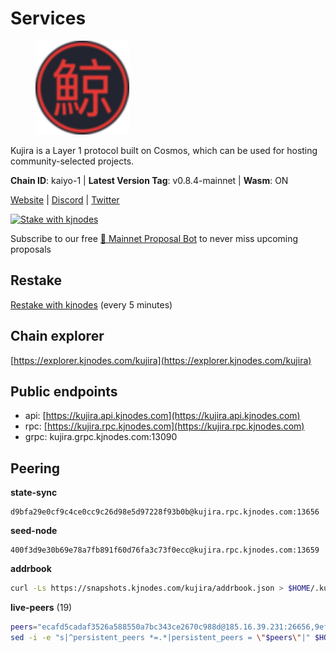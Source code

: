 # Services

<figure><img src="https://raw.githubusercontent.com/kj89/cosmos-images/main/logos/kujira.png" width="150" alt=""><figcaption></figcaption></figure>

Kujira is a Layer 1 protocol built on Cosmos, which can be used for  hosting community-selected projects.

**Chain ID**: kaiyo-1 | **Latest Version Tag**: v0.8.4-mainnet | **Wasm**: ON

[Website](https://kujira.app) | [Discord](https://discord.gg/teamkujira) | [Twitter](https://twitter.com/TeamKujira)

[![Stake with kjnodes](https://i.ibb.co/cr44Q8j/button-stake-with-kjnodes.png)](https://restake.app/kujira/kujiravaloper1tnuqj73jfn3724lqz34c27tuv80nv336sadqym)

Subscribe to our free [🤖 Mainnet Proposal Bot](https://t.me/kjnodes_proposal_bot) to never miss upcoming proposals

## Restake

[Restake with kjnodes](https://restake.app/kujira/kujiravaloper1tnuqj73jfn3724lqz34c27tuv80nv336sadqym) (every 5 minutes)
## Chain explorer
[https://explorer.kjnodes.com/kujira](https://explorer.kjnodes.com/kujira)

## Public endpoints

* api: [https://kujira.api.kjnodes.com](https://kujira.api.kjnodes.com)
* rpc: [https://kujira.rpc.kjnodes.com](https://kujira.rpc.kjnodes.com)
* grpc: kujira.grpc.kjnodes.com:13090

## Peering

**state-sync**

```text
d9bfa29e0cf9c4ce0cc9c26d98e5d97228f93b0b@kujira.rpc.kjnodes.com:13656
```

**seed-node**

```text
400f3d9e30b69e78a7fb891f60d76fa3c73f0ecc@kujira.rpc.kjnodes.com:13659
```

**addrbook**
```bash
curl -Ls https://snapshots.kjnodes.com/kujira/addrbook.json > $HOME/.kujira/config/addrbook.json
```

**live-peers** (19)
```bash
peers="ecafd5cadaf3526a588550a7bc343ce2670c988d@185.16.39.231:26656,9ef0bd43e617127e3978c585437619008ccca263@65.108.229.102:22656,5ae54af5483ff090e57a51f9f3568490373e2419@135.181.26.211:26656,b80cf7882c8cab4894d41ccd4f5a00406d8b5f7d@146.59.52.48:30095,eb9742d81b436b95e324816794229a9efdaf8ea8@142.132.155.170:26656,bd2821b2dc8b928946026caf3e9bd1e7a0013a61@145.239.10.46:13656,4db916788d45d5454cfe7a68ca02c56996ee6b96@194.163.151.124:26656,d6d14f99ef25c8ffee6fa4afca40fece0c1ab9fe@107.181.229.154:20656,a7e7864f241db457f38d8e5b5b3c3de989dea2fe@66.94.126.62:26656,01d708d4124f30700c05c97947ae10231d8755f7@95.217.197.100:26655,d3427d444b6909529d73025fe32a73dfea7b90d1@148.251.85.115:26656,97e4468ac589eac505a800411c635b14511a61bb@5.9.239.238:26656,213dbb8301ce1c0f5662a9b723bd613f15e1dd4e@75.119.157.167:30656,4af5ea231c2fe1ca8174fb627e65bc09564f313b@45.143.196.110:11856,d6f2eee997d108d4fde5683e31d678427376dfce@77.68.27.75:26656,4ae125f9c9b8e2f1ac83749c2209e26056b97851@65.108.238.103:11856,79ace78a1fb98876c7bcbf8ec54864b740aa76ff@65.108.128.201:11856,c124ce0b508e8b9ed1c5b6957f362225659b5343@136.243.248.190:26656,d9bfa29e0cf9c4ce0cc9c26d98e5d97228f93b0b@65.109.88.38:13656"
sed -i -e "s|^persistent_peers *=.*|persistent_peers = \"$peers\"|" $HOME/.kujira/config/config.toml
```
